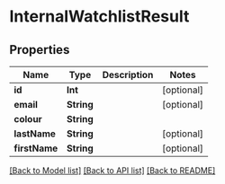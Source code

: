 # InternalWatchlistResult

## Properties
Name | Type | Description | Notes
------------ | ------------- | ------------- | -------------
**id** | **Int** |  | [optional] 
**email** | **String** |  | [optional] 
**colour** | **String** |  | 
**lastName** | **String** |  | [optional] 
**firstName** | **String** |  | [optional] 

[[Back to Model list]](../README.md#documentation-for-models) [[Back to API list]](../README.md#documentation-for-api-endpoints) [[Back to README]](../README.md)


